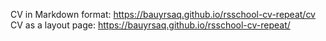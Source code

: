 CV in Markdown format: https://bauyrsaq.github.io/rsschool-cv-repeat/cv
CV as a layout page: https://bauyrsaq.github.io/rsschool-cv-repeat/